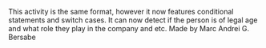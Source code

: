 This activity is the same format, however it now features conditional statements and switch cases. It can now detect if the person is of legal age and what role they play in the company and etc.
Made by Marc Andrei G. Bersabe 
